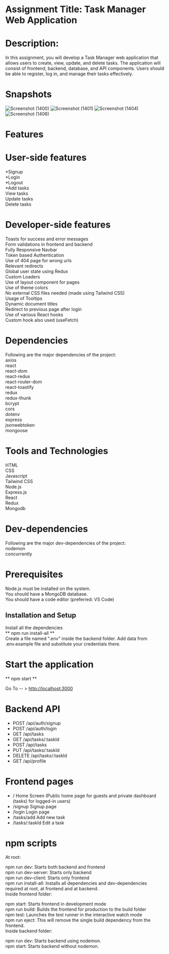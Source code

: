 # Assignment Title: Task Manager Web Application
# Description:
In this assignment, you will develop a Task Manager web application that allows users to create,
view, update, and delete tasks. The application will consist of frontend, backend, database, and
API components. Users should be able to register, log in, and manage their tasks effectively.

# Snapshots
![Screenshot (1400)](https://github.com/Prabhat1225/Task-Manager-Web-Application/assets/107301804/486d66e6-f656-43d6-a0b0-a6adb741d543)
![Screenshot (1401)](https://github.com/Prabhat1225/Task-Manager-Web-Application/assets/107301804/47fa7a90-d876-4432-a85a-d457c24343f1)
![Screenshot (1404)](https://github.com/Prabhat1225/Task-Manager-Web-Application/assets/107301804/dd76aea7-107b-44d1-a564-f3a65245d897)
![Screenshot (1406)](https://github.com/Prabhat1225/Task-Manager-Web-Application/assets/107301804/39364ef3-ed90-4cfe-964e-02eee2be2ef0)


# Features
# User-side features
*Signup\
*Login\
*Logout\
*Add tasks\
View tasks\
Update tasks\
Delete tasks
# Developer-side features
Toasts for success and error messages\
Form validations in frontend and backend\
Fully Responsive Navbar\
Token based Authentication\
Use of 404 page for wrong urls\
Relevant redirects\
Global user state using Redux\
Custom Loaders\
Use of layout component for pages\
Use of theme colors\
No external CSS files needed (made using Tailwind CSS)\
Usage of Tooltips\
Dynamic document titles\
Redirect to previous page after login\
Use of various React hooks\
Custom hook also used (useFetch)

# Dependencies
Following are the major dependencies of the project:\
axios\
react\
react-dom\
react-redux\
react-router-dom\
react-toastify\
redux\
redux-thunk\
bcrypt\
cors\
dotenv\
express\
jsonwebtoken\
mongoose
# Tools and Technologies
HTML\
CSS\
Javascript\
Tailwind CSS\
Node.js\
Express.js\
React\
Redux\
Mongodb
# Dev-dependencies
Following are the major dev-dependencies of the project:\
nodemon\
concurrently
# Prerequisites
Node.js must be installed on the system.\
You should have a MongoDB database.\
You should have a code editor (preferred: VS Code)
## Installation and Setup
Install all the dependencies\
** npm run install-all **\
Create a file named ".env" inside the backend folder. Add data from .env.example file and substitute your credentials there.

# Start the application
** npm start **

Go To -- > [http://localhost:3000](http://localhost:3000/)

# Backend API
- POST     /api/auth/signup
- POST     /api/auth/login
- GET      /api/tasks
- GET      /api/tasks/:taskId
- POST     /api/tasks
- PUT      /api/tasks/:taskId
- DELETE   /api/tasks/:taskId
- GET      /api/profile
# Frontend pages
- /                 Home Screen (Public home page for guests and private dashboard (tasks) for logged-in users)
- /signup           Signup page
- /login            Login page
- /tasks/add        Add new task
- /tasks/:taskId    Edit a task
# npm scripts
At root:

npm run dev: Starts both backend and frontend\
npm run dev-server: Starts only backend\
npm run dev-client: Starts only frontend\
npm run install-all: Installs all dependencies and dev-dependencies required at root, at frontend and at backend.\
Inside frontend folder:

npm start: Starts frontend in development mode\
npm run build: Builds the frontend for production to the build folder\
npm test: Launches the test runner in the interactive watch mode\
npm run eject: This will remove the single build dependency from the frontend.\
Inside backend folder:

npm run dev: Starts backend using nodemon.\
npm start: Starts backend without nodemon.
